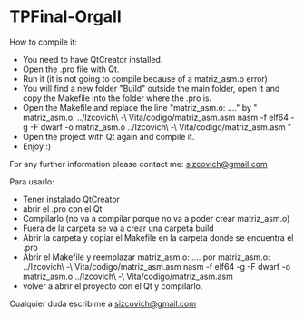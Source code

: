 # TPFinal-OrgaII

How to compile it:
- You need to have QtCreator installed.
- Open the .pro file with Qt.
- Run it (it is not going to compile because of a matriz_asm.o error)
- You will find a new folder "Build" outside the main folder, open it and copy the Makefile into the folder where the .pro is.
- Open the Makefile and replace the line "matriz_asm.o: ...." by 
" matriz_asm.o: ../Izcovich\ -\ Vita/codigo/matriz_asm.asm 
	nasm -f elf64 -g -F dwarf -o matriz_asm.o ../Izcovich\ -\ Vita/codigo/matriz_asm.asm "
- Open the project with Qt again and compile it.
- Enjoy :)

For any further information please contact me: sizcovich@gmail.com

Para usarlo:
- Tener instalado QtCreator
- abrir el .pro con el Qt
- Compilarlo (no va a compilar porque no va a poder crear matriz_asm.o)
- Fuera de la carpeta se va a crear una carpeta build
- Abrir la carpeta y copiar el Makefile en la carpeta donde se encuentra el .pro
- Abrir el Makefile y reemplazar matriz_asm.o: .... por
matriz_asm.o: ../Izcovich\ -\ Vita/codigo/matriz_asm.asm 
	nasm -f elf64 -g -F dwarf -o matriz_asm.o ../Izcovich\ -\ Vita/codigo/matriz_asm.asm
- volver a abrir el proyecto con el Qt y compilarlo.

Cualquier duda escribime a sizcovich@gmail.com
